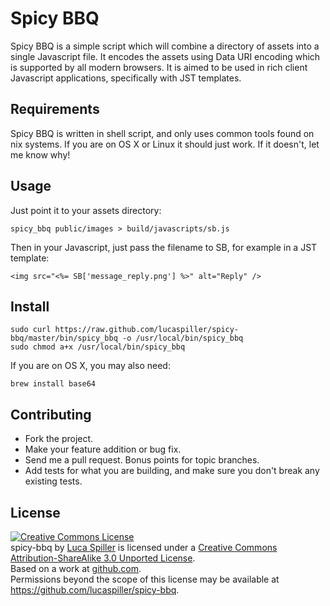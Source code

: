 # Spicy BBQ

Spicy BBQ is a simple script which will combine a directory of assets into a single Javascript file. It encodes the assets using Data URI encoding which is supported by all modern browsers. It is aimed to be used in rich client Javascript applications, specifically with JST templates.

## Requirements

Spicy BBQ is written in shell script, and only uses common tools found on nix systems. If you are on OS X or Linux it should just work. If it doesn't, let me know why!

## Usage

Just point it to your assets directory:

    spicy_bbq public/images > build/javascripts/sb.js

Then in your Javascript, just pass the filename to SB, for example in a JST template:

    <img src="<%= SB['message_reply.png'] %>" alt="Reply" />

## Install

    sudo curl https://raw.github.com/lucaspiller/spicy-bbq/master/bin/spicy_bbq -o /usr/local/bin/spicy_bbq
    sudo chmod a+x /usr/local/bin/spicy_bbq
    
If you are on OS X, you may also need:

    brew install base64

## Contributing

* Fork the project.
* Make your feature addition or bug fix.
* Send me a pull request. Bonus points for topic branches.
* Add tests for what you are building, and make sure you don't break any existing tests.

## License

<a rel="license" href="http://creativecommons.org/licenses/by-sa/3.0/"><img alt="Creative Commons License" style="border-width:0" src="http://i.creativecommons.org/l/by-sa/3.0/88x31.png" /></a><br /><span xmlns:dct="http://purl.org/dc/terms/" href="http://purl.org/dc/dcmitype/InteractiveResource" property="dct:title" rel="dct:type">spicy-bbq</span> by <a xmlns:cc="http://creativecommons.org/ns#" href="https://github.com/lucaspiller/spicy-bbq" property="cc:attributionName" rel="cc:attributionURL">Luca Spiller</a> is licensed under a <a rel="license" href="http://creativecommons.org/licenses/by-sa/3.0/">Creative Commons Attribution-ShareAlike 3.0 Unported License</a>.<br />Based on a work at <a xmlns:dct="http://purl.org/dc/terms/" href="https://github.com/lucaspiller/spicy-bbq" rel="dct:source">github.com</a>.<br />Permissions beyond the scope of this license may be available at <a xmlns:cc="http://creativecommons.org/ns#" href="https://github.com/lucaspiller/spicy-bbq" rel="cc:morePermissions">https://github.com/lucaspiller/spicy-bbq</a>.
